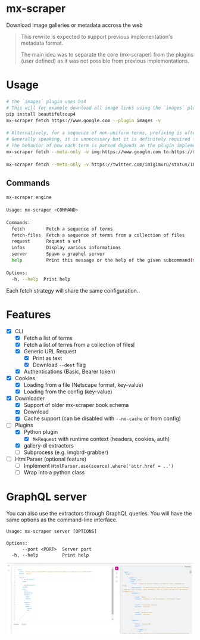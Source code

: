 # mx-scraper

Download image galleries or metadata accross the web

> This rewrite is expected to support previous implementation's metadata format.
>
> The main idea was to separate the core (mx-scraper) from the plugins (user
> defined) as it was not possible from previous implementations.

# Usage

```bash
# the `images` plugin uses bs4
# This will for example download all image links using the `images` plugin.
pip install beautifulsoup4
mx-scraper fetch https://www.google.com --plugin images -v

# Alternatively, for a sequence of non-uniform terms, prefixing is often required
# Generally speaking, it is unnecessary but it is definitely required for generic ones (like ids or names)
# The behavior of how each term is parsed depends on the plugin implementation
mx-scraper fetch --meta-only -v img:https://www.google.com to:https://mto.to/series/68737

mx-scraper fetch --meta-only -v https://twitter.com/imigimuru/status/1829913427373953259
```

## Commands

```bash
mx-scraper engine

Usage: mx-scraper <COMMAND>

Commands:
  fetch        Fetch a sequence of terms
  fetch-files  Fetch a sequence of terms from a collection of files
  request      Request a url
  infos        Display various informations
  server       Spawn a graphql server
  help         Print this message or the help of the given subcommand(s)

Options:
  -h, --help  Print help
```

Each fetch strategy will share the same configuration..

# Features

- [x] CLI
  - [x] Fetch a list of terms
  - [x] Fetch a list of terms from a collection of files⌈
  - [x] Generic URL Request
    - [x] Print as text
    - [x] Download `--dest` flag
  - [x] Authentications (Basic, Bearer token)

- [x] Cookies
  - [x] Loading from a file (Netscape format, key-value)
  - [x] Loading from the config (key-value)

- [x] Downloader
  - [x] Support of older mx-scraper book schema
  - [x] Download
  - [x] Cache support (can be disabled with `--no-cache` or from config)

- [ ] Plugins
  - [x] Python plugin
    - [x] `MxRequest` with runtime context (headers, cookies, auth)
  - [x] gallery-dl extractors
  - [ ] Subprocess (e.g. imgbrd-grabber)

- [ ] HtmlParser (optional feature)
  - [ ] Implement `HtmlParser.use(source).where('attr.href = ..')`
  - [ ] Wrap into a python class

# GraphQL server

You can also use the extractors through GraphQL queries. You will have the same
options as the command-line interface.

```
Usage: mx-scraper server [OPTIONS]

Options:
      --port <PORT>  Server port
  -h, --help         Print help
```

![Playground Screenshot](static/server.png "Screenshot")
